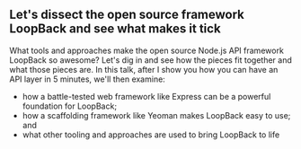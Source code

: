 Let's dissect the open source framework LoopBack and see what makes it tick
---

What tools and approaches make the open source Node.js API framework LoopBack so awesome? Let's dig in and see how the pieces fit together and what those pieces are.
In this talk, after I show you how you can have an API layer in 5 minutes, we'll then examine:
- how a battle-tested web framework like Express can be a powerful foundation for LoopBack;
- how a scaffolding framework like Yeoman makes LoopBack easy to use; and
- what other tooling and approaches are used to bring LoopBack to life


